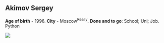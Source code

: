 ## Akimov Sergey

**Age of birth** - 1996.
**City** - Moscow<sup>Really</sup>.
**Done and to go**:
  ~~School~~;
  ~~Uni~~;
  ~~Job~~.
  Python

![](https://octodex.github.com/images/Professortocat_v2.png)
